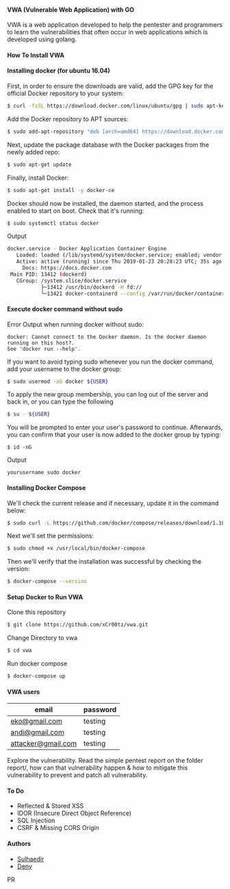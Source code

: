 #### VWA (Vulnerable Web Application) with GO 
VWA is a web application developed to help the pentester and programmers to learn the vulnerabilities that often occur in web applications which is developed using golang.

#### How To Install VWA

#### Installing docker (for ubuntu 16.04)
First, in order to ensure the downloads are valid, add the GPG key for the official Docker repository to your system:
```bash
$ curl -fsSL https://download.docker.com/linux/ubuntu/gpg | sudo apt-key add -
```
Add the Docker repository to APT sources:
```bash
$ sudo add-apt-repository "deb [arch=amd64] https://download.docker.com/linux/ubuntu $(lsb_release -cs) stable"
```
Next, update the package database with the Docker packages from the newly added repo:
```bash
$ sudo apt-get update
```
Finally, install Docker:
```bash
$ sudo apt-get install -y docker-ce
```
Docker should now be installed, the daemon started, and the process enabled to start on boot. Check that it's running:
```bash
$ sudo systemctl status docker
```
Output
```bash
docker.service - Docker Application Container Engine
   Loaded: loaded (/lib/systemd/system/docker.service; enabled; vendor preset: enabled)
   Active: active (running) since Thu 2019-01-23 20:28:23 UTC; 35s ago
     Docs: https://docs.docker.com
 Main PID: 13412 (dockerd)
   CGroup: /system.slice/docker.service
           ├─13412 /usr/bin/dockerd -H fd://
           └─13421 docker-containerd --config /var/run/docker/containerd/containerd.toml
```
#### Execute docker command without sudo
Error Output when running docker without sudo:
```
docker: Cannot connect to the Docker daemon. Is the docker daemon running on this host?.
See 'docker run --help'.
```
If you want to avoid typing sudo whenever you run the docker command, add your username to the docker group:
```bash
$ sudo usermod -aG docker ${USER}
```
To apply the new group membership, you can log out of the server and back in, or you can type the following
```bash
$ su - ${USER}
```
You will be prompted to enter your user's password to continue. Afterwards, you can confirm that your user is now added to the docker group by typing:
```
$ id -nG
```
Output
```
yourusername sudo docker
```
#### Installing Docker Compose
We'll check the current release and if necessary, update it in the command below:
```bash
$ sudo curl -L https://github.com/docker/compose/releases/download/1.18.0/docker-compose-`uname -s`-`uname -m` -o /usr/local/bin/docker-compose
```
Next we'll set the permissions:
```bash
$ sudo chmod +x /usr/local/bin/docker-compose
```
Then we'll verify that the installation was successful by checking the version:
```bash
$ docker-compose --version
```

#### Setup Docker to Run VWA
Clone this repository
```bash
$ git clone https://github.com/xCr00tz/vwa.git
```
Change Directory to vwa
```bash
$ cd vwa
```
Run docker compose
```bash
$ docker-compose up
```
#### VWA users

|		email		| password	|
|-------------------|-----------|
| eko@gmail.com		| testing	|
| andi@gmail.com	| testing	|
| attacker@gmail.com| testing	|

Explore the vulnerability. Read the simple pentest report on the folder report/, how can that vulnerability happen & how to mitigate this vulnerability to prevent and patch all vulnerability.

#### To Do

* Reflected & Stored XSS
* IDOR (Insecure Direct Object Reference)
* SQL Injection
* CSRF & Missing CORS Origin

#### Authors
* [Sulhaedir](https://github.com/0c34)
* [Deny](https://github.com/xCr00tz)

PR
